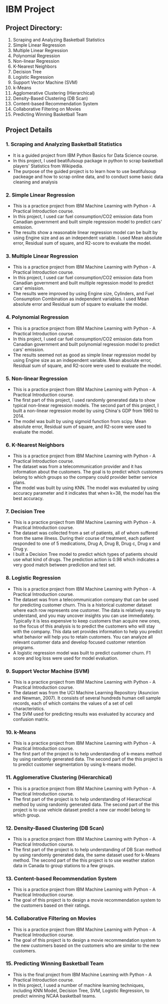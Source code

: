 # IBM Project

## Project Directory:
1. Scraping and Analyzing Basketball Statistics
2. Simple Linear Regression
3. Multiple Linear Regression
4. Polynomial Regression
5. Non-linear Regression
6. K-Nearest Neighbors
7. Decision Tree
8. Logistic Regression
9. Support Vector Machine (SVM)
10. k-Means
11. Agglomerative Clustering (Hierarchical)
12. Density-Based Clustering (DB Scan)
13. Content-based Recommendation System
14. Collaborative Filtering on Movies
15. Predicting Winning Basketball Team

## Project Details
### 1. Scraping and Analyzing Basketball Statistics
  - It is a guided project from IBM Python Basics for Data Science course.
  - In this project, I used beatifulsoup package in python to scrap basketball players' Statistics from Wikipedia.
  - The purpose of the guided project is to learn how to use beatifulsoup packeage and how to scrap online data, and to conduct some basic data cleaning and analysis

### 2. Simple Linear Regression
  - This is a practice project from IBM Machine Learning with Python - A Practical Introduction course.
  - In this project, I used car fuel consumption/CO2 emission data from Canadian government and built simple regression model to predict cars' emission.
  - The results show a reasonable linear regression model can be built by using Engine size and as an independent variable. I used Mean absolute error, Residual sum of square, and R2-score to evaluate the model.

### 3. Multiple Linear Regression
  - This is a practice project from IBM Machine Learning with Python - A Practical Introduction course.
  - In this project, I used car fuel consumption/CO2 emission data from Canadian government and built multiple regression model to predict cars' emission.
  - The results were improved by using Engine size, Cylinders, and Fuel Consumption Combination as independent variables. I used Mean absolute error and Residual sum of square to evaluate the model.

### 4. Polynomial Regression
  - This is a practice project from IBM Machine Learning with Python - A Practical Introduction course.
  - In this project, I used car fuel consumption/CO2 emission data from Canadian government and built polynomial regression model to predict cars' emission.
  - The results seemed not as good as simple linear regression model by using Engine size as an independent variable. Mean absolute error, Residual sum of square, and R2-score were used to evaluate the model.

### 5. Non-linear Regression
  - This is a practice project from IBM Machine Learning with Python - A Practical Introduction course.
  - The first part of this project, I used randomly generated data to show typical non-linear regression models. The second part of this project, I built a non-linear regression model by using China's GDP from 1960 to 2014.
  - The model was built by using sigmoid function from scipy. Mean absolute error, Residual sum of square, and R2-score were used to evaluate the model.

### 6. K-Nearest Neighbors
  - This is a practice project from IBM Machine Learning with Python - A Practical Introduction course.
  - The dataset was from a telecommunication provider and it has information about the customers. The goal is to predict which customers belong to which groups so the company could provider better service plans.
  - The model was built by using KNN. The model was evaluated by using accuracy parameter and it indicates that when k=38, the model has the best accuracy.

### 7. Decision Tree
- This is a practice project from IBM Machine Learning with Python - A Practical Introduction course.
- The dataset was collected from a set of patients, all of whom suffered from the same illness. During their course of treatment, each patient responded to one of 5 medications, Drug A, Drug B, Drug c, Drug x and Drug y.
- I built a Decision Tree model to predict which types of patients should use what kind of drugs. The prediction action is 0.98 which indicates a very good match between prediction and test set.

### 8. Logistic Regression
- This is a practice project from IBM Machine Learning with Python - A Practical Introduction course.
- The dataset was from a telecommunication company that can be used for predicting customer churn. This is a historical customer dataset where each row represents one customer. The data is relatively easy to understand, and you may uncover insights you can use immediately. Typically it is less expensive to keep customers than acquire new ones, so the focus of this analysis is to predict the customers who will stay with the company.
This data set provides information to help you predict what behavior will help you to retain customers. You can analyze all relevant customer data and develop focused customer retention programs.
- A logistic regression model was built to predict customer churn. F1 score and log loss were used for model evaluation.

### 9. Support Vector Machine (SVM)
- This is a practice project from IBM Machine Learning with Python - A Practical Introduction course.
- The dataset was from the UCI Machine Learning Repository (Asuncion and Newman, 2007). It consists of several hundreds human cell sample records, each of which contains the values of a set of cell characteristics.
- The SVM used for predicting results was evaluated by accuracy and confusion matrix.

### 10. k-Means
- This is a practice project from IBM Machine Learning with Python - A Practical Introduction course.
- The first part of the project is to help understanding of k-means method by using randomly generated data. The second part of the this project is to predict customer segmentation by using k-means model.

### 11. Agglomerative Clustering (Hierarchical)
- This is a practice project from IBM Machine Learning with Python - A Practical Introduction course.
- The first part of the project is to help understanding of Hierarchical method by using randomly generated data. The second part of the this project is to use vehicle dataset predict a new car model belong to which group.

### 12. Density-Based Clustering (DB Scan)
- This is a practice project from IBM Machine Learning with Python - A Practical Introduction course.
- The first part of the project is to help understanding of DB Scan method by using randomly generated data, the same dataset used for k-Means method. The second part of the this project is to use weather station data in Canada to group stations to a few groups.

### 13. Content-based Recommendation System
- This is a practice project from IBM Machine Learning with Python - A Practical Introduction course.
- The goal of this project is to design a movie recommendation system to the customers based on their ratings.

### 14. Collaborative Filtering on Movies
- This is a practice project from IBM Machine Learning with Python - A Practical Introduction course.
- The goal of this project is to design a movie recommendation system to the new customers based on the customers who are similar to the new customers.

### 15. Predicting Winning Basketball Team
- This is the final project from IBM Machine Learning with Python - A Practical Introduction course.
- In this project, I used a number of machine learning techniques, including KNN Model, Decision Tree, SVM, Logistic Regression, to predict winning NCAA basketball teams.
